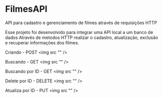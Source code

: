 # FilmesAPI

API para cadastro e gerenciamento de filmes através de requisições HTTP

Esse projeto foi desenvolvido para integrar uma API local a um banco de dados
Através de metodos HTTP realizar o cadastro, atualização, exclusão e recuperar informações dos filmes.

Criando - POST
<img src "" />

Buscando - GET
<img src "" />

Buscando por ID - GET
<img src "" />

Delete por ID - DELETE
<img src "" />

Atualiza por ID - PUT
<img src "" />

